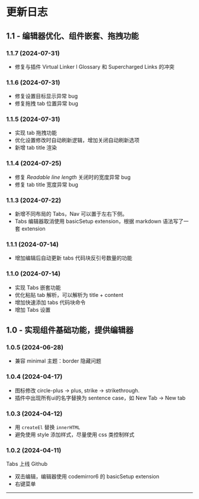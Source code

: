 # 更新日志

## 1.1 - 编辑器优化、组件嵌套、拖拽功能

### 1.1.7 (2024-07-31)

- 修复与插件 Virtual Linker l Glossary 和 Supercharged Links 的冲突

### 1.1.6 (2024-07-31)

- 修复设置目标显示异常 bug
- 修复拖拽 tab 位置异常 bug

### 1.1.5 (2024-07-31)

- 实现 tab 拖拽功能
- 优化设置修改时自动刷新逻辑，增加关闭自动刷新选项
- 新增 tab title 渲染

### 1.1.4 (2024-07-25)

- 修复 *Readable line length* 关闭时的宽度异常 bug
- 修复 tab title 宽度异常 bug

### 1.1.3 (2024-07-22)

- 新增不同布局的 Tabs，Nav 可以置于左右下侧。
- Tabs 编辑器取消使用 basicSetup extension，根据 markdown 语法写了一套 extension

### 1.1.1 (2024-07-14)

- 增加编辑后自动更新 tabs 代码块反引号数量的功能

### 1.1.0 (2024-07-14)

- 实现 Tabs 嵌套功能
- 优化粘贴 tab 解析，可以解析为 title + content
- 增加快速添加 tabs 代码块命令
- 增加 Tabs 设置

## 1.0 - 实现组件基础功能，提供编辑器

### 1.0.5 (2024-06-28)

- 兼容 minimal 主题：border 隐藏问题

### 1.0.4 (2024-04-17)

- 图标修改 circle-plus -> plus, strike -> strikethrough.
- 插件中出现所有ui的名字替换为 sentence case，如 New Tab -> New tab

### **1.0.3 (2024-04-12)**

- 用 `createEl` 替换 `innerHTML`
- 避免使用 style 添加样式，尽量使用 css 类控制样式

### **1.0.2 (2024-04-11)**

Tabs 上线 Github

- 双击编辑，编辑器使用 codemirror6 的 basicSetup extension
- 右键菜单

---

<script setup>
import TimelineTwoSide from '../.vitepress/components/TimelineTwoSide.vue'
</script>



<TimelineTwoSide />
